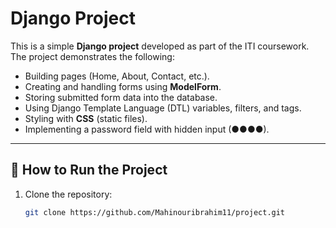 # Django Project

This is a simple **Django project** developed as part of the ITI coursework.  
The project demonstrates the following:

- Building pages (Home, About, Contact, etc.).
- Creating and handling forms using **ModelForm**.
- Storing submitted form data into the database.
- Using Django Template Language (DTL) variables, filters, and tags.
- Styling with **CSS** (static files).
- Implementing a password field with hidden input (●●●●).

---

## 🚀 How to Run the Project

1. Clone the repository:
   ```bash
   git clone https://github.com/Mahinouribrahim11/project.git
